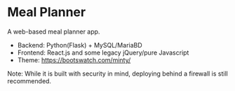 # Meal Planner

A web-based meal planner app.

* Backend: Python(Flask) + MySQL/MariaBD
* Frontend: React.js and some legacy jQuery/pure Javascript
* Theme: https://bootswatch.com/minty/

Note: While it is built with security in mind, deploying behind a firewall is still recommended.
